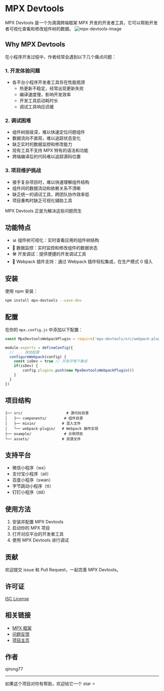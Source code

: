# MPX Devtools

MPX Devtools 是一个为滴滴跨端框架 MPX 开发的开发者工具，它可以帮助开发者可视化查看和修改组件树的数据。
![mpx-devtools-image](assets/image.png)

## Why MPX Devtools

在小程序开发过程中，作者经常会遇到以下几个痛点问题：

### 1. 开发体验问题
- 各平台小程序开发者工具存在性能瓶颈
  - 热更新不稳定，经常出现更新失败
  - 编译速度慢，影响开发效率
  - 开发工具启动耗时长
  - 调试工具响应迟缓

### 2. 调试困难
- 组件树层级深，难以快速定位问题组件
- 数据流向不直观，难以追踪状态变化
- 缺乏实时的数据监控和修改能力
- 现有工具不支持 MPX 特有的语法和功能
- 跨端编译后的代码难以追踪源码位置

### 3. 项目维护挑战
- 接手复杂项目时，难以快速理解组件结构
- 组件间的数据流动和依赖关系不清晰
- 缺乏统一的调试工具，跨团队协作效率低
- 项目重构时缺乏可视化辅助工具


MPX Devtools 正是为解决这些问题而生

## 功能特点

- 📊 组件树可视化：实时查看应用的组件树结构
- 🔄 数据监控：实时监控和修改组件的数据状态
- 🛠️ 开发调试：提供便捷的开发调试工具
- 🔌 Webpack 插件支持：通过 Webpack 插件轻松集成，在生产模式 0 侵入

## 安装

使用 npm 安装：

```bash
npm install mpx-devtools --save-dev
```

## 配置

在你的 `mpx.config.js` 中添加以下配置：

```javascript
const MpxDevtoolsWebpackPlugin = require('mpx-devtools/src/webpack-plugin/index.js')

module.exports = defineConfig({
  // ... 其他配置
  configureWebpack(config) {
    const isDev = true // 开发环境下集成
    if(isDev) {
        config.plugins.push(new MpxDevtoolsWebpackPlugin())
    }
  }
})
```

## 项目结构

```
├── src/                    # 源代码目录
│   ├── components/        # 组件目录
│   ├── mixin/            # 混入文件
│   └── webpack-plugin/   # Webpack 插件实现
├── example/               # 示例项目
└── assets/               # 资源文件
```

## 支持平台

- 微信小程序（wx）
- 支付宝小程序（ali）
- 百度小程序（swan）
- 字节跳动小程序（tt）
- 钉钉小程序（dd）

## 使用方法

1. 安装并配置 MPX Devtools
2. 启动你的 MPX 项目
3. 打开对应平台的开发者工具
4. 使用 MPX Devtools 进行调试

## 贡献

欢迎提交 issue 和 Pull Request，一起完善 MPX Devtools。

## 许可证

[ISC License](LICENSE)

## 相关链接

- [MPX 框架](https://github.com/didi/mpx)
- [问题反馈](https://github.com/qirong77/mpx-devtools/issues)
- [项目主页](https://github.com/qirong77/mpx-devtools#readme)

## 作者

qirong77

---

如果这个项目对你有帮助，欢迎给它一个 star ⭐️